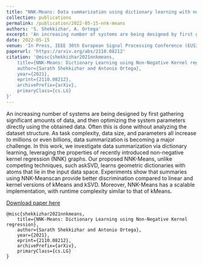 ```yaml
---
title: "NNK-Means: Data summarization using dictionary learning with non-negative kernel regression"
collection: publications
permalink: /publication/2022-05-15-nnk-means
authors: 'S. Shekkizhar, A. Ortega'
excerpt: 'An increasing number of systems are being designed by first gathering significant amounts of data, and then optimizing the system parameters directly using the obtained data. Often this is done without analyzing the dataset structure.'
date: 2022-05-15
venue: 'In Press, IEEE 30th European Signal Processing Conference (EUSIPCO)'
paperurl: 'https://arxiv.org/abs/2110.08212'
citation: '@misc{shekkizhar2021nnkmeans,
    title={NNK-Means: Dictionary Learning using Non-Negative Kernel regression},
    author={Sarath Shekkizhar and Antonio Ortega},
    year={2021},
    eprint={2110.08212},
    archivePrefix={arXiv},
    primaryClass={cs.LG}
}'
---
```

An increasing number of systems are being designed by first gathering significant amounts of data, and then optimizing the system parameters directly using the obtained data. Often this is done without analyzing the dataset structure. As task complexity, data size, and parameters all increase to millions or even billions, data summarization is becoming a major challenge. In this work, we investigate data summarization via dictionary learning, leveraging the properties of recently introduced non-negative kernel regression (NNK) graphs. Our proposed NNK-Means, unlike competing techniques, such askSVD, learns geometric dictionaries with atoms that lie in the input data space. Experiments show that summaries using NNK-Meanscan provide better discrimination compared to linear and kernel versions of kMeans and kSVD. Moreover, NNK-Means has a scalable implementation, with runtime complexity similar to that of kMeans. 

[Download paper here](https://arxiv.org/abs/2110.08212)

```
@misc{shekkizhar2021nnkmeans,
    title={NNK-Means: Dictionary Learning using Non-Negative Kernel regression},
    author={Sarath Shekkizhar and Antonio Ortega},
    year={2021},
    eprint={2110.08212},
    archivePrefix={arXiv},
    primaryClass={cs.LG}
}
```